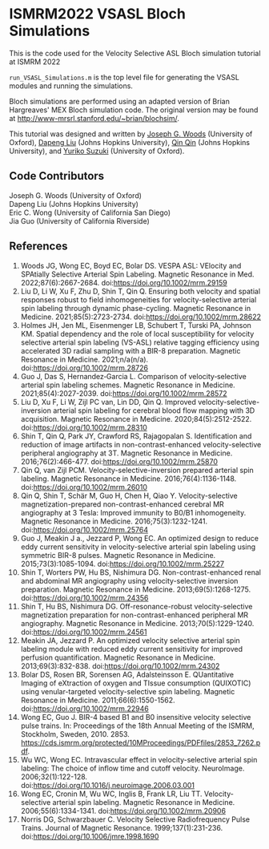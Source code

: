 # ISMRM2022 VSASL Bloch Simulations

This is the code used for the Velocity Selective ASL Bloch simulation tutorial at ISMRM 2022

`run_VSASL_Simulations.m` is the top level file for generating the VSASL modules and running the simulations. 

Bloch simulations are performed using an adapted version of Brian Hargreaves' MEX Bloch simulation code. The original version may be found at http://www-mrsrl.stanford.edu/~brian/blochsim/.

This tutorial was designed and written by [Joseph G. Woods](https://orcid.org/0000-0002-0329-824X) (University of Oxford), [Dapeng Liu](https://www.researchgate.net/profile/Dapeng-Liu-12) (Johns Hopkins University), [Qin Qin](https://orcid.org/0000-0002-6432-2944) (Johns Hopkins University), and  [Yuriko Suzuki](https://www.win.ox.ac.uk/people/yuriko-suzuki) (University of Oxford).

## Code Contributors

Joseph G. Woods (University of Oxford)  
Dapeng Liu (Johns Hopkins University)   
Eric C. Wong (University of California San Diego)   
Jia Guo (University of California Riverside)    

## References

1. Woods JG, Wong EC, Boyd EC, Bolar DS. VESPA ASL: VElocity and SPAtially Selective Arterial Spin Labeling. Magnetic Resonance in Med. 2022;87(6):2667-2684. doi:https://doi.org/10.1002/mrm.29159
2. Liu D, Li W, Xu F, Zhu D, Shin T, Qin Q. Ensuring both velocity and spatial responses robust to field inhomogeneities for velocity-selective arterial spin labeling through dynamic phase-cycling. Magnetic Resonance in Medicine. 2021;85(5):2723-2734. doi:https://doi.org/10.1002/mrm.28622
3. Holmes JH, Jen ML, Eisenmenger LB, Schubert T, Turski PA, Johnson KM. Spatial dependency and the role of local susceptibility for velocity selective arterial spin labeling (VS-ASL) relative tagging efficiency using accelerated 3D radial sampling with a BIR-8 preparation. Magnetic Resonance in Medicine. 2021;n/a(n/a). doi:https://doi.org/10.1002/mrm.28726
4. Guo J, Das S, Hernandez‐Garcia L. Comparison of velocity‐selective arterial spin labeling schemes. Magnetic Resonance in Medicine. 2021;85(4):2027-2039. doi:https://doi.org/10.1002/mrm.28572
5. Liu D, Xu F, Li W, Zijl PC van, Lin DD, Qin Q. Improved velocity-selective-inversion arterial spin labeling for cerebral blood flow mapping with 3D acquisition. Magnetic Resonance in Medicine. 2020;84(5):2512-2522. doi:https://doi.org/10.1002/mrm.28310
6. Shin T, Qin Q, Park JY, Crawford RS, Rajagopalan S. Identification and reduction of image artifacts in non-contrast-enhanced velocity-selective peripheral angiography at 3T. Magnetic Resonance in Medicine. 2016;76(2):466-477. doi:https://doi.org/10.1002/mrm.25870
7. Qin Q, van Zijl PCM. Velocity-selective-inversion prepared arterial spin labeling. Magnetic Resonance in Medicine. 2016;76(4):1136-1148. doi:https://doi.org/10.1002/mrm.26010
8. Qin Q, Shin T, Schär M, Guo H, Chen H, Qiao Y. Velocity-selective magnetization-prepared non-contrast-enhanced cerebral MR angiography at 3 Tesla: Improved immunity to B0/B1 inhomogeneity. Magnetic Resonance in Medicine. 2016;75(3):1232-1241. doi:https://doi.org/10.1002/mrm.25764
9. Guo J, Meakin J a., Jezzard P, Wong EC. An optimized design to reduce eddy current sensitivity in velocity-selective arterial spin labeling using symmetric BIR-8 pulses. Magnetic Resonance in Medicine. 2015;73(3):1085-1094. doi:https://doi.org/10.1002/mrm.25227
10. Shin T, Worters PW, Hu BS, Nishimura DG. Non-contrast-enhanced renal and abdominal MR angiography using velocity-selective inversion preparation. Magnetic Resonance in Medicine. 2013;69(5):1268-1275. doi:https://doi.org/10.1002/mrm.24356
11. Shin T, Hu BS, Nishimura DG. Off-resonance-robust velocity-selective magnetization preparation for non-contrast-enhanced peripheral MR angiography. Magnetic Resonance in Medicine. 2013;70(5):1229-1240. doi:https://doi.org/10.1002/mrm.24561
12. Meakin JA, Jezzard P. An optimized velocity selective arterial spin labeling module with reduced eddy current sensitivity for improved perfusion quantification. Magnetic Resonance in Medicine. 2013;69(3):832-838. doi:https://doi.org/10.1002/mrm.24302
13. Bolar DS, Rosen BR, Sorensen AG, Adalsteinsson E. QUantitative Imaging of eXtraction of oxygen and TIssue consumption (QUIXOTIC) using venular-targeted velocity-selective spin labeling. Magnetic Resonance in Medicine. 2011;66(6):1550-1562. doi:https://doi.org/10.1002/mrm.22946
14. Wong EC, Guo J. BIR-4 based B1 and B0 insensitive velocity selective pulse trains. In: Proceedings of the 18th Annual Meeting of the ISMRM, Stockholm, Sweden, 2010. 2853. https://cds.ismrm.org/protected/10MProceedings/PDFfiles/2853_7262.pdf.
15. Wu WC, Wong EC. Intravascular effect in velocity-selective arterial spin labeling: The choice of inflow time and cutoff velocity. NeuroImage. 2006;32(1):122-128. doi:https://doi.org/10.1016/j.neuroimage.2006.03.001
16. Wong EC, Cronin M, Wu WC, Inglis B, Frank LR, Liu TT. Velocity-selective arterial spin labeling. Magnetic Resonance in Medicine. 2006;55(6):1334-1341. doi:https://doi.org/10.1002/mrm.20906
17. Norris DG, Schwarzbauer C. Velocity Selective Radiofrequency Pulse Trains. Journal of Magnetic Resonance. 1999;137(1):231-236. doi:https://doi.org/10.1006/jmre.1998.1690



